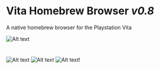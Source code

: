 # Vita Homebrew Browser *v0.8*
A native homebrew browser for the Playstation Vita

![Alt text](https://cloud.githubusercontent.com/assets/21164502/24837255/3af41722-1d73-11e7-8aae-5664fec174f3.png "")

#

![Alt text](https://cloud.githubusercontent.com/assets/21164502/24837260/54659168-1d73-11e7-98ac-3f8dd5241f1e.jpg "")
![Alt text](https://cloud.githubusercontent.com/assets/21164502/24837261/55335094-1d73-11e7-910d-32d1d42b28b9.jpg "")
![Alt text](https://cloud.githubusercontent.com/assets/21164502/24837263/569d79b4-1d73-11e7-9bf1-0a28f5002ce1.jpg "")!
